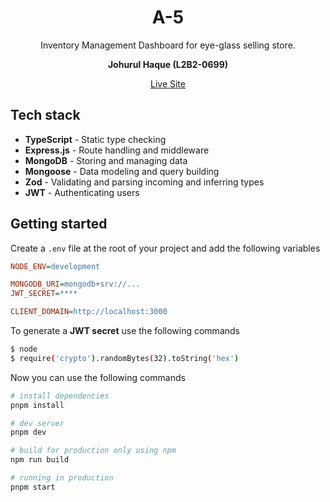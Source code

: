 <h1 align="center">
  A-5
</h1>

<p align="center">
 Inventory Management Dashboard for eye-glass selling store.
</p>

<p align="center">
 <strong>Johurul Haque (L2B2-0699)</strong>
</p>



<div align="center">
  <a href="https://a-5-by-johurul.vercel.app/">Live Site</a>
</div>

## Tech stack
- **TypeScript** - Static type checking
- **Express.js** - Route handling and middleware
- **MongoDB** - Storing and managing data
- **Mongoose** - Data modeling and query building
- **Zod** - Validating and parsing incoming and inferring types
- **JWT** - Authenticating users

## Getting started
Create a `.env` file at the root of your project and add the following variables

```ini
NODE_ENV=development

MONGODB_URI=mongodb+srv://...
JWT_SECRET=****

CLIENT_DOMAIN=http://localhost:3000
```

To generate a **JWT secret** use the following commands
```bash
$ node
$ require('crypto').randomBytes(32).toString('hex')
```

Now you can use the following commands

```bash
# install dependencies
pnpm install

# dev server
pnpm dev

# build for production only using npm
npm run build

# running in production
pnpm start
```